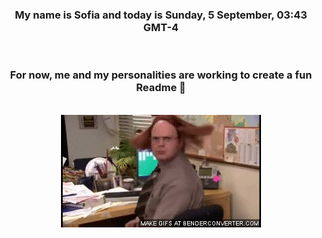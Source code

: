 


<div align="center">
<h3 >My name is Sofia and today is Sunday, 5 September, 03:43 GMT-4</h3><br>
<h3 >For now, me and my personalities are working to create a fun Readme 👋
</h3><br>
<img src='img/dwight.gif' alt='working...'/>
</div>
